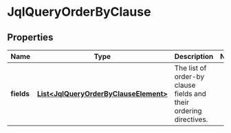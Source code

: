 # JqlQueryOrderByClause

## Properties
Name | Type | Description | Notes
------------ | ------------- | ------------- | -------------
**fields** | [**List&lt;JqlQueryOrderByClauseElement&gt;**](JqlQueryOrderByClauseElement.md) | The list of order-by clause fields and their ordering directives. | 
